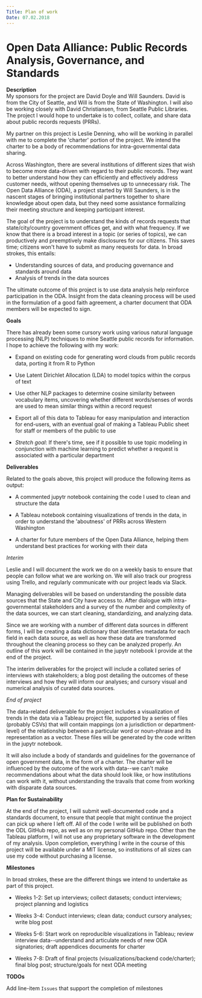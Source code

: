 ```yaml
---
Title: Plan of work
Date: 07.02.2018
---
```


# Open Data Alliance: Public Records Analysis, Governance, and Standards

**Description**   
My sponsors for the project are David Doyle and Will Saunders. David is from the City of Seattle, and Will is from the State of Washington. I will also be working closely with David Christiansen, from Seattle Public Libraries. The project I would hope to undertake is to collect, collate, and share data about public records requests (PRRs).

My partner on this project is Leslie Denning, who will be working in parallel with me to complete the 'charter' portion of the project. We intend the charter to be a body of recommendations for intra-governmental data sharing.

Across Washington, there are several institutions of different sizes that wish to become more data-driven with regard to their public records. They want to better understand how they can efficiently and effectively address customer needs, without opening themselves up to unnecessary risk. The Open Data Alliance (ODA), a project started by Will Saunders, is in the nascent stages of bringing institutional partners together to share knowledge about open data, but they need some assistance formalizing their meeting structure and keeping participant interest.

The goal of the project is to understand the kinds of records requests that state/city/country government offices get, and with what frequency. If we know that there is a broad interest in a topic (or series of topics), we can productively and preemptively make disclosures for our citizens. This saves time; citizens won't have to submit as many requests for data. In broad strokes, this entails:

- Understanding sources of data, and producing governance and standards around data
- Analysis of trends in the data sources

The ultimate outcome of this project is to use data analysis help reinforce participation in the ODA. Insight from the data cleaning process will be used in the formulation of a good faith agreement, a charter document that ODA members will be expected to sign.

**Goals**     

There has already been some cursory work using various natural language processing (NLP) techniques to mine Seattle public records for information. I hope to achieve the following with my work:

- Expand on existing code for generating word clouds from public records data, porting it from R to Python

- Use Latent Dirichlet Allocation (LDA) to model topics within the corpus of text

- Use other NLP packages to determine cosine similarity between vocabulary items, uncovering whether different words/senses of words are used to mean similar things within a record request

- Export all of this data to Tableau for easy manipulation and interaction for end-users, with an eventual goal of making a Tableau Public sheet for staff or members of the public to use

- *Stretch goal*: If there's time, see if it possible to use topic modeling in conjunction with machine learning to predict whether a request is associated with a particular department

**Deliverables**    

Related to the goals above, this project will produce the following items as output:

- A commented jupytr notebook containing the code I used to clean and structure the data

- A Tableau notebook containing visualizations of trends in the data, in order to understand the 'aboutness' of PRRs across Western Washington

- A charter for future members of the Open Data Alliance, helping them understand best practices for working with their data

*Interim*

Leslie and I will document the work we do on a weekly basis to ensure that people can follow what we are working on. We will also track our progress using Trello, and regularly communicate with our project leads via Slack.

Managing deliverables will be based on understanding the possible data sources that the State and City have access to. After dialogue with intra-governmental stakeholders and a survey of the number and complexity of the data sources, we can start cleaning, standardizing, and analyzing data.

Since we are working with a number of different data sources in different forms, I will be creating a data dictionary that identifies metadata for each field in each data source, as well as how these data are transformed throughout the cleaning process so they can be analyzed properly. An outline of this work will be contained in the jupytr notebook I provide at the end of the project.

The interim deliverables for the project will include a collated series of interviews with stakeholders; a blog post detailing the outcomes of these interviews and how they will inform our analyses; and cursory visual and numerical analysis of curated data sources.

*End of project*

The data-related deliverable for the project includes a visualization of trends in the data via a Tableau project file, supported by a series of files (probably CSVs) that will contain mappings (on a jurisdiction or department-level) of the relationship between a particular word or noun-phrase and its representation as a vector. These files will be generated by the code written in the jupytr notebook.

It will also include a body of standards and guidelines for the governance of open government data, in the form of a charter. The charter will be influenced by the outcome of the work with data--we can't make recommendations about what the data should look like, or how institutions can work with it, without understanding the travails that come from working with disparate data sources.

**Plan for Sustainability**      

At the end of the project, I will submit well-documented code and a standards document, to ensure that people that might continue the project can pick up where I left off. All of the code I write will be published on both the ODL GitHub repo, as well as on my personal GitHub repo. Other than the Tableau platform, I will not use any proprietary software in the development of my analysis. Upon completion, everything I write in the course of this project will be available under a MIT license, so institutions of all sizes can use my code without purchasing a license.

**Milestones**    

In broad strokes, these are the different things we intend to undertake as part of this project.

- Weeks 1-2: Set up interviews; collect datasets; conduct interviews; project planning and logistics

- Weeks 3-4: Conduct interviews; clean data; conduct cursory analyses; write blog post

- Weeks 5-6: Start work on reproducible visualizations in Tableau; review interview data--understand and articulate needs of new ODA signatories; draft appendices documents for charter

- Weeks 7-8: Draft of final projects (visualizations/backend code/charter); final blog post; structure/goals for next ODA meeting

**TODOs**

Add line-item `Issues` that support the completion of milestones
